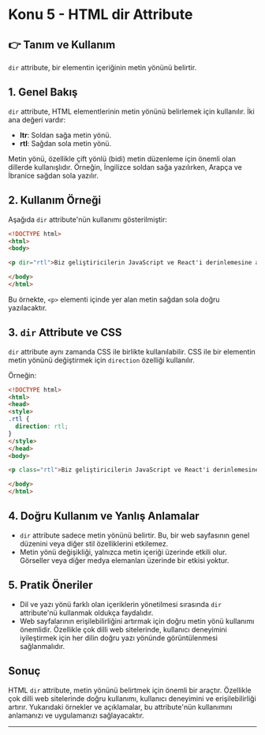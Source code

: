 # Konu 5 - **HTML dir Attribute**

## **👉 Tanım ve Kullanım**

`dir` attribute, bir elementin içeriğinin metin yönünü belirtir.

## **1. Genel Bakış**

`dir` attribute, HTML elementlerinin metin yönünü belirlemek için kullanılır. İki ana değeri vardır:

- **ltr**: Soldan sağa metin yönü.
- **rtl**: Sağdan sola metin yönü.

Metin yönü, özellikle çift yönlü (bidi) metin düzenleme için önemli olan dillerde kullanışlıdır. Örneğin, İngilizce soldan sağa yazılırken, Arapça ve İbranice sağdan sola yazılır.

## **2. Kullanım Örneği**

Aşağıda `dir` attribute'nün kullanımı gösterilmiştir:

```html
<!DOCTYPE html>
<html>
<body>

<p dir="rtl">Biz geliştiricilerin JavaScript ve React'i derinlemesine anlamalarına yardımcı oluyoruz.</p>

</body>
</html>
```

Bu örnekte, `<p>` elementi içinde yer alan metin sağdan sola doğru yazılacaktır.

## **3. `dir` Attribute ve CSS**

`dir` attribute aynı zamanda CSS ile birlikte kullanılabilir. CSS ile bir elementin metin yönünü değiştirmek için `direction` özelliği kullanılır.

Örneğin:

```html
<!DOCTYPE html>
<html>
<head>
<style>
.rtl {
  direction: rtl;
}
</style>
</head>
<body>

<p class="rtl">Biz geliştiricilerin JavaScript ve React'i derinlemesine anlamalarına yardımcı oluyoruz.</p>

</body>
</html>
```

## **4. Doğru Kullanım ve Yanlış Anlamalar**

- `dir` attribute sadece metin yönünü belirtir. Bu, bir web sayfasının genel düzenini veya diğer stil özelliklerini etkilemez.
- Metin yönü değişikliği, yalnızca metin içeriği üzerinde etkili olur. Görseller veya diğer medya elemanları üzerinde bir etkisi yoktur.

## **5. Pratik Öneriler**

- Dil ve yazı yönü farklı olan içeriklerin yönetilmesi sırasında `dir` attribute'nü kullanmak oldukça faydalıdır.
- Web sayfalarının erişilebilirliğini artırmak için doğru metin yönü kullanımı önemlidir. Özellikle çok dilli web sitelerinde, kullanıcı deneyimini iyileştirmek için her dilin doğru yazı yönünde görüntülenmesi sağlanmalıdır.

## **Sonuç**

HTML `dir` attribute, metin yönünü belirtmek için önemli bir araçtır. Özellikle çok dilli web sitelerinde doğru kullanımı, kullanıcı deneyimini ve erişilebilirliği artırır. Yukarıdaki örnekler ve açıklamalar, bu attribute'nün kullanımını anlamanızı ve uygulamanızı sağlayacaktır.

---

